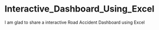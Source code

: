 # Interactive_Dashboard_Using_Excel
I am glad to share a interactive Road Accident Dashboard using Excel
